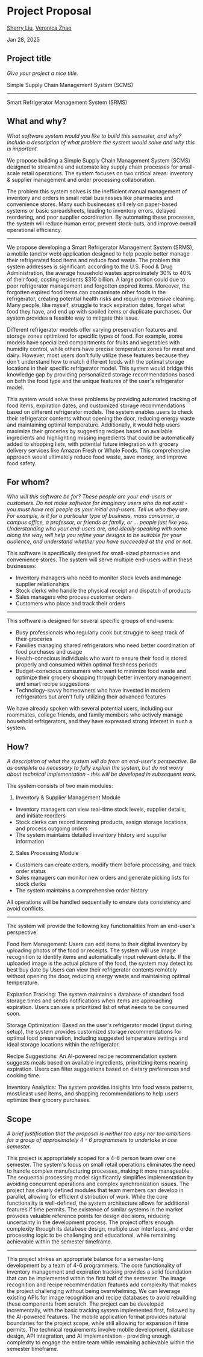 # Project Proposal

[Sherry Liu](https://github.com/SherryKu), [Veronica Zhao](https://github.com/verozhao)

Jan 28, 2025

## Project title

*Give your project a nice title.*

Simple Supply Chain Management System (SCMS)

--------

Smart Refrigerator Management System (SRMS)

## What and why?

*What software system would you like to build this semester, and why? Include a description of what problem the system would solve and why this is important.*

We propose building a Simple Supply Chain Management System (SCMS) designed to streamline and automate key supply chain processes for small-scale retail operations. The system focuses on two critical areas: inventory & supplier management and order processing collaboration.

The problem this system solves is the inefficient manual management of inventory and orders in small retail businesses like pharmacies and convenience stores. Many such businesses still rely on paper-based systems or basic spreadsheets, leading to inventory errors, delayed reordering, and poor supplier coordination. By automating these processes, the system will reduce human error, prevent stock-outs, and improve overall operational efficiency.  


--------


We propose developing a Smart Refrigerator Management System (SRMS), a mobile (and/or web) application designed to help people better manage their refrigerated food items and reduce food waste. The problem this system addresses is significant: according to the U.S. Food & Drug Administration, the average household wastes approximately 30% to 40% of their food, costing residents $310 billion. A large portion could due to poor refrigerator management and forgotten expired items. Moreover, the forgotten expired food items can contaminate other foods in the refrigerator, creating potential health risks and requiring extensive cleaning. Many people, like myself, struggle to track expiration dates, forget what food they have, and end up with spoiled items or duplicate purchases. Our system provides a feasible way to mitigate this issue.

Different refrigerator models offer varying preservation features and storage zones optimized for specific types of food. For example, some models have specialized compartments for fruits and vegetables with humidity control, while others have precise temperature zones for meat and dairy. However, most users don't fully utilize these features because they don't understand how to match different foods with the optimal storage locations in their specific refrigerator model. This system would bridge this knowledge gap by providing personalized storage recommendations based on both the food type and the unique features of the user's refrigerator model.

This system would solve these problems by providing automated tracking of food items, expiration dates, and customized storage recommendations based on different refrigerator models.  The system enables users to check their refrigerator contents without opening the door, reducing energy waste and maintaining optimal temperature. Additionally, it would help users maximize their groceries by suggesting recipes based on available ingredients and highlighting missing ingredients that could be automatically added to shopping lists, with potential future integration with grocery delivery services like Amazon Fresh or Whole Foods. This comprehensive approach would ultimately reduce food waste, save money, and improve food safety.

## For whom?

*Who will this software be for? These people are your end-users or customers. Do not make software for imaginary users who do not exist - you must have real people as your initial end-users. Tell us who they are. For example, is it for a particular type of business, mass consumer, a campus office, a professor, or friends or family, or ... people just like you. Understanding who your end-users are, and ideally speaking with some along the way, will help you refine your designs to be suitable for your audience, and understand whether you have succeeded at the end or not.*

This software is specifically designed for small-sized pharmacies and convenience stores. The system will serve multiple end-users within these businesses:

- Inventory managers who need to monitor stock levels and manage supplier relationships
- Stock clerks who handle the physical receipt and dispatch of products
- Sales managers who process customer orders
- Customers who place and track their orders


--------

This software is designed for several specific groups of end-users:

- Busy professionals who regularly cook but struggle to keep track of their groceries
- Families managing shared refrigerators who need better coordination of food purchases and usage
- Health-conscious individuals who want to ensure their food is stored properly and consumed within optimal freshness periods
- Budget-conscious consumers who want to minimize food waste and optimize their grocery shopping through better inventory management and smart recipe suggestions
- Technology-savvy homeowners who have invested in modern refrigerators but aren't fully utilizing their advanced features

We have already spoken with several potential users, including our roommates, college friends, and family members who actively manage household refrigerators, and they have expressed strong interest in such a system.

## How?

*A description of what the system will do from an end-user's perspective. Be as complete as necessary to fully explain the system, but do not worry about technical implementation - this will be developed in subsequent work.*

The system consists of two main modules:

1. Inventory & Supplier Management Module
- Inventory managers can view real-time stock levels, supplier details, and initiate reorders
- Stock clerks can record incoming products, assign storage locations, and process outgoing orders
- The system maintains detailed inventory history and supplier information


2. Sales Processing Module
- Customers can create orders, modify them before processing, and track order status
- Sales managers can monitor new orders and generate picking lists for stock clerks
- The system maintains a comprehensive order history

All operations will be handled sequentially to ensure data consistency and avoid conflicts.


--------
The system will provide the following key functionalities from an end-user's perspective:

Food Item Management: Users can add items to their digital inventory by uploading photos of the food or receipts. The system will use image recognition to identify items and automatically input relevant details. If the uploaded image is the actual picture of the food, the system may detect its best buy date by Users can view their refrigerator contents remotely without opening the door, reducing energy waste and maintaining optimal temperature.

Expiration Tracking: The system maintains a database of standard food storage times and sends notifications when items are approaching expiration. Users can see a prioritized list of what needs to be consumed soon.

Storage Optimization: Based on the user's refrigerator model (input during setup), the system provides customized storage recommendations for optimal food preservation, including suggested temperature settings and ideal storage locations within the refrigerator.

Recipe Suggestions: An AI-powered recipe recommendation system suggests meals based on available ingredients, prioritizing items nearing expiration. Users can filter suggestions based on dietary preferences and cooking time.

Inventory Analytics: The system provides insights into food waste patterns, most/least used items, and shopping recommendations to help users optimize their grocery purchases.

## Scope

*A brief justification that the proposal is neither too easy nor too ambitions for a group of approximately 4 - 6 programmers to undertake in one semester.*

This project is appropriately scoped for a 4-6 person team over one semester. The system's focus on small retail operations eliminates the need to handle complex manufacturing processes, making it more manageable. The sequential processing model significantly simplifies implementation by avoiding concurrent operations and complex synchronization issues. The project has clearly defined modules that team members can develop in parallel, allowing for efficient distribution of work. While the core functionality is well-defined, the system architecture allows for additional features if time permits. The existence of similar systems in the market provides valuable reference points for design decisions, reducing uncertainty in the development process. The project offers enough complexity through its database design, multiple user interfaces, and order processing logic to be challenging and educational, while remaining achievable within the semester timeframe.

--------


This project strikes an appropriate balance for a semester-long development by a team of 4-6 programmers. The core functionality of inventory management and expiration tracking provides a solid foundation that can be implemented within the first half of the semester. The image recognition and recipe recommendation features add complexity that makes the project challenging without being overwhelming. We can leverage existing APIs for image recognition and recipe databases to avoid rebuilding these components from scratch. The project can be developed incrementally, with the basic tracking system implemented first, followed by the AI-powered features. The mobile application format provides natural boundaries for the project scope, while still allowing for expansion if time permits. The technical requirements involve mobile development, database design, API integration, and AI implementation - providing enough complexity to engage the entire team while remaining achievable within the semester timeframe.

